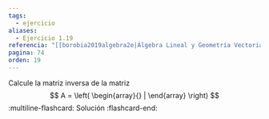 ```yaml
---
tags:
  - ejercicio
aliases:
  - Ejercicio 1.19
referencia: "[[borobia2019algebra2e|Álgebra Lineal y Geometría Vectorial (2a ed)]]"
pagina: 74
orden: 19
---
```

Calcule la matriz inversa de la matriz
$$
A = \left(
\begin{array}{}
 |
\end{array}
\right)
$$
:multiline-flashcard:
Solución
:flashcard-end: